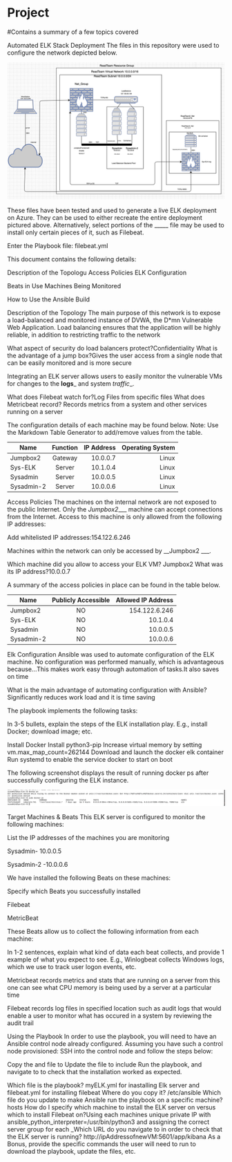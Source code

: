 # Project
#Contains a summary of a few topics covered 

Automated ELK Stack Deployment
The files in this repository were used to configure the network depicted below.



![cloudsecurity]( https://github.com/RayMaina/Project/blob/main/Diagrams/CloudSecurity.png)



These files have been tested and used to generate a live ELK deployment on Azure. They can be used to either recreate the entire deployment pictured above. Alternatively, select portions of the _____ file may be used to install only certain pieces of it, such as Filebeat.

Enter the Playbook file: filebeat.yml

This document contains the following details:

Description of the Topologu
Access Policies
ELK Configuration

Beats in Use
Machines Being Monitored


How to Use the Ansible Build


Description of the Topology
The main purpose of this network is to expose a load-balanced and monitored instance of DVWA, the D*mn Vulnerable Web Application.
Load balancing ensures that the application will be highly reliable, in addition to restricting traffic to the network

What aspect of security do load balancers protect?Confidentiality  What is the advantage of a jump box?Gives the user access from a single node that can be easily monitored  and is more secure

Integrating an ELK server allows users to easily monitor the vulnerable VMs for changes to the __logs___ and system _traffic__.

 What does Filebeat watch for?Log Files from specific files
 What does Metricbeat record? Records metrics from a system and other services running on a server

The configuration details of each machine may be found below.
Note: Use the Markdown Table Generator to add/remove values from the table.

|Name       | Function | IP Address  |Operating System|
|-----------|:--------:|-------:     | --------:      |
|Jumpbox2   |Gateway   |10.0.0.7     |Linux           |
|Sys-ELK    |Server    |10.1.0.4     |Linux           |
|Sysadmin   |Server    |10.0.0.5     |Linux           | 
|Sysadmin-2 |Server    |10.0.0.6     |Linux           |



Access Policies
The machines on the internal network are not exposed to the public Internet.
Only the _Jumpbox2____ machine can accept connections from the Internet. Access to this machine is only allowed from the following IP addresses:

 Add whitelisted IP addresses:154.122.6.246
 
Machines within the network can only be accessed by __Jumpbox2 ___.

Which machine did you allow to access your ELK VM? Jumpbox2 What was its IP address?10.0.0.7

A summary of the access policies in place can be found in the table below.




|Name       |Publicly Accessible   |Allowed IP Address|
|---------- |:--------------------:|-----------------:|
|Jumpbox2   |NO                    |154.122.6.246     |
|Sys-ELK    |NO                    |10.1.0.4          |
|Sysadmin   |NO                    |10.0.0.5          |
|Sysadmin-2 |NO                    |10.0.0.6          |




Elk Configuration
Ansible was used to automate configuration of the ELK machine. No configuration was performed manually, which is advantageous because...This makes work easy through automation of tasks.It also saves on time

What is the main advantage of automating configuration with Ansible?Significantly reduces work load and it is time saving

The playbook implements the following tasks:

In 3-5 bullets, explain the steps of the ELK installation play. E.g., install Docker; download image; etc.


Install Docker
Install python3-pip 
Increase virtual memory by setting vm.max_map_count=262144
Download and launch the docker elk container 
Run systemd to enable the service docker to start on boot


The following screenshot displays the result of running docker ps after successfully configuring the ELK instance.



  ![docker_ps](https://github.com/RayMaina/Project/blob/main/Image/Docker_PS_.png)



Target Machines & Beats
This ELK server is configured to monitor the following machines:

 List the IP addresses of the machines you are monitoring
 
   Sysadmin- 10.0.0.5
 
   Sysadmin-2 -10.0.0.6

We have installed the following Beats on these machines:

Specify which Beats you successfully installed 

Filebeat

MetricBeat

These Beats allow us to collect the following information from each machine:

In 1-2 sentences, explain what kind of data each beat collects, and provide 1 example of what you expect to see. E.g., Winlogbeat collects Windows logs, which we use to track user logon events, etc.


Metricbeat records metrics and stats that are running on a server from this one can see what CPU memory is being used by a server at a particular time


Filebeat records log files in specified location such as audit logs that would enable a user to monitor what has occured in a system by reviewing the audit trail


Using the Playbook
In order to use the playbook, you will need to have an Ansible control node already configured. Assuming you have such a control node provisioned:
SSH into the control node and follow the steps below:

Copy the and file to 
Update the file to include 
Run the playbook, and navigate to to check that the installation worked as expected.



Which file is the playbook? myELK.yml for inastalling Elk server and filebeat.yml for installing filebeat Where do you copy it? /etc/ansible
Which file do you update to make Ansible run the playbook on a specific machine? hosts How do I specify which machine to install the ELK server on versus which to install Filebeat on?Using each machines unique private IP with ansible_python_interpreter=/usr/bin/python3 and assigning the correct server group for each
_Which URL do you navigate to in order to check that the ELK server is running?
http://ipAddressofnewVM:5601/app/kibana
As a Bonus, provide the specific commands the user will need to run to download the playbook, update the files, etc.
